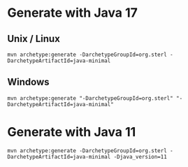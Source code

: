 # Generate with Java 17

## Unix / Linux
`mvn archetype:generate -DarchetypeGroupId=org.sterl -DarchetypeArtifactId=java-minimal`

## Windows
`mvn archetype:generate "-DarchetypeGroupId=org.sterl" "-DarchetypeArtifactId=java-minimal"`

# Generate with Java 11
`mvn archetype:generate -DarchetypeGroupId=org.sterl -DarchetypeArtifactId=java-minimal -Djava_version=11`
